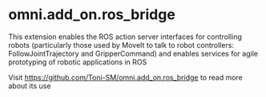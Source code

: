 # omni.add_on.ros_bridge

This extension enables the ROS action server interfaces for controlling robots (particularly those used by MoveIt to talk to robot controllers: FollowJointTrajectory and GripperCommand) and enables services for agile prototyping of robotic applications in ROS

Visit https://github.com/Toni-SM/omni.add_on.ros_bridge to read more about its use

